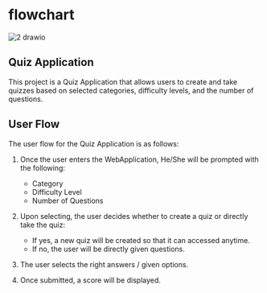 # flowchart

![2 drawio](https://github.com/user-attachments/assets/15a6afd8-a811-4e50-8132-d265a5d506e4)

## Quiz Application

This project is a Quiz Application that allows users to create and take quizzes based on selected categories, difficulty levels, and the number of questions.


## User Flow

The user flow for the Quiz Application is as follows:

1. Once the user enters the WebApplication, He/She will be prompted with the following:
   - Category
   - Difficulty Level
   - Number of Questions

2. Upon selecting, the user decides whether to create a quiz or directly take the quiz:
   - If yes, a new quiz will be created so that it can accessed anytime.
   - If no, the user will be directly given questions.

3. The user selects the right answers / given options.

4. Once submitted, a score will be displayed.

